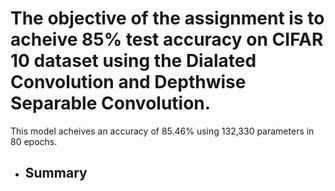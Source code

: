 # The objective of the assignment is to acheive 85% test accuracy on CIFAR 10 dataset using the Dialated Convolution and Depthwise Separable Convolution.

This model acheives an accuracy of 85.46% using 132,330 parameters in 80 epochs.


- Summary
  -  
